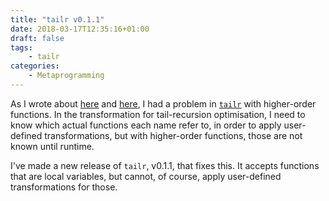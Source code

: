 ```yaml
---
title: "tailr v0.1.1"
date: 2018-03-17T12:35:16+01:00
draft: false
tags:
    - tailr
categories:
    - Metaprogramming
---
```


As I wrote about [here](https://mailund.github.io/r-programmer-blog/2018/03/09/problems-with-higher-order-functions-in-tailr/) and [here](https://mailund.github.io/r-programmer-blog/2018/03/11/linked-lists-in-matchbox/), I had a problem in [`tailr`](https://github.com/mailund/tailr) with higher-order functions. In the transformation for tail-recursion optimisation, I need to know which actual functions each name refer to, in order to apply user-defined transformations, but with higher-order functions, those are not known until runtime. 

I've made a new release of `tailr`, v0.1.1, that fixes this. It accepts functions that are local variables, but cannot, of course, apply user-defined transformations for those.



